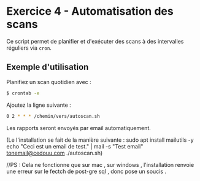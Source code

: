 # Exercice 4 - Automatisation des scans

Ce script permet de planifier et d'exécuter des scans à des intervalles réguliers via `cron`.

## Exemple d'utilisation
Planifiez un scan quotidien avec :
```bash
$ crontab -e
```

Ajoutez la ligne suivante :
```bash
0 2 * * * /chemin/vers/autoscan.sh
```

Les rapports seront envoyés par email automatiquement.

(Le l'installation se fait de la manière suivante : 
sudo apt install mailutils -y
echo "Ceci est un email de test." | mail -s "Test email" tonemail@cedouu.com
./autoscan.sh)

//PS : Cela ne fonctionne que sur mac , sur windows , l'installation renvoie une erreur sur le fectch de post-gre sql , donc pose un soucis .

